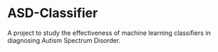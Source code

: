 # ASD-Classifier
A project to study the effectiveness of machine learning
classifiers in diagnosing Autism Spectrum Disorder.
